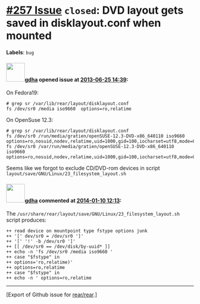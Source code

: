 [\#257 Issue](https://github.com/rear/rear/issues/257) `closed`: DVD layout gets saved in disklayout.conf when mounted
======================================================================================================================

**Labels**: `bug`

#### <img src="https://avatars.githubusercontent.com/u/888633?u=cdaeb31efcc0048d3619651aa18dd4b76e636b21&v=4" width="50">[gdha](https://github.com/gdha) opened issue at [2013-06-25 14:39](https://github.com/rear/rear/issues/257):

On Fedora19:

    # grep sr /var/lib/rear/layout/disklayout.conf
    fs /dev/sr0 /media iso9660  options=ro,relatime

On OpenSuse 12.3:

    # grep sr /var/lib/rear/layout/disklayout.conf
    fs /dev/sr0 /run/media/gratien/openSUSE-12.3-DVD-x86_640110 iso9660  options=ro,nosuid,nodev,relatime,uid=1000,gid=100,iocharset=utf8,mode=0400,dmode=0500,uhelper=udisks2
    fs /dev/sr0 /var/run/media/gratien/openSUSE-12.3-DVD-x86_640110 iso9660  options=ro,nosuid,nodev,relatime,uid=1000,gid=100,iocharset=utf8,mode=0400,dmode=0500

Seems like we forgot to exclude CD/DVD-rom devices in script
`layout/save/GNU/Linux/23_filesystem_layout.sh`

#### <img src="https://avatars.githubusercontent.com/u/888633?u=cdaeb31efcc0048d3619651aa18dd4b76e636b21&v=4" width="50">[gdha](https://github.com/gdha) commented at [2014-01-10 12:13](https://github.com/rear/rear/issues/257#issuecomment-32022797):

The `/usr/share/rear/layout/save/GNU/Linux/23_filesystem_layout.sh`
script produces:

    ++ read device on mountpoint type fstype options junk
    ++ '[' dev/sr0 = /dev/sr0 ']'
    ++ '[' '!' -b /dev/sr0 ']'
    ++ [[ /dev/sr0 == /dev/disk/by-uuid* ]]
    ++ echo -n 'fs /dev/sr0 /media iso9660 '
    ++ case "$fstype" in
    ++ options='ro,relatime)'
    ++ options=ro,relatime
    ++ case "$fstype" in
    ++ echo -n ' options=ro,relatime

------------------------------------------------------------------------

\[Export of Github issue for
[rear/rear](https://github.com/rear/rear).\]

